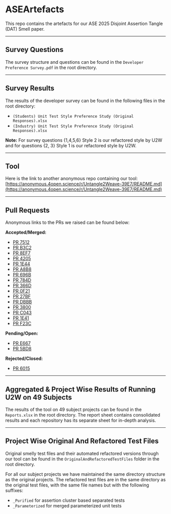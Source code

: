 # ASEArtefacts

This repo contains the artefacts for our ASE 2025 Disjoint Assertion Tangle (DAT) Smell paper.

---

## Survey Questions
The survey structure and questions can be found in the `Developer Preference Survey.pdf` in the root directory.

---

## Survey Results
The results of the developer survey can be found in the following files in the root directory:
- `(Students) Unit Test Style Preference Study (Original Responses).xlsx`
- `(Industry) Unit Test Style Preference Study (Original Responses).xlsx`

**Note:** For survey questions {1,4,5,6} Style 2 is our refactored style by U2W and for questions {2, 3} Style 1 is our refactored style by U2W.

---

## Tool
Here is the link to another anonymous repo containing our tool: [https://anonymous.4open.science/r/Untangle2Weave-39E7/README.md](https://anonymous.4open.science/r/Untangle2Weave-39E7/README.md)

---

## Pull Requests
Anonymous links to the PRs we raised can be found below:

**Accepted/Merged:**
- [PR 7512](https://anonymous.4open.science/pr/7512)
- [PR B3C2](https://anonymous.4open.science/pr/B3C2)
- [PR 8EF7](https://anonymous.4open.science/pr/8EF7)
- [PR 4205](https://anonymous.4open.science/pr/4205)
- [PR 1E44](https://anonymous.4open.science/pr/1E44)
- [PR A8B8](https://anonymous.4open.science/pr/A8B8)
- [PR 696B](https://anonymous.4open.science/pr/696B)
- [PR 784D](https://anonymous.4open.science/pr/784D)
- [PR 366D](https://anonymous.4open.science/pr/366D)
- [PR 0F21](https://anonymous.4open.science/pr/0F21)
- [PR 27BF](https://anonymous.4open.science/pr/27BF)
- [PR DBBB](https://anonymous.4open.science/pr/DBBB)
- [PR 3800](https://anonymous.4open.science/pr/3800)
- [PR C043](https://anonymous.4open.science/pr/C043)
- [PR 1E41](https://anonymous.4open.science/pr/1E41)
- [PR F23C](https://anonymous.4open.science/pr/F23C)

**Pending/Open:**
- [PR E667](https://anonymous.4open.science/pr/E667)
- [PR 5BD8](https://anonymous.4open.science/pr/5BD8)

**Rejected/Closed:**
- [PR 6015](https://anonymous.4open.science/pr/6015)

---

## Aggregated & Project Wise Results of Running U2W on 49 Subjects
The results of the tool on 49 subject projects can be found in the `Reports.xlsx` in the root directory. The report sheet contains consolidated results and each repository has its separate sheet for in-depth analysis.

---

## Project Wise Original And Refactored Test Files
Original smelly test files and their automated refactored versions through our tool can be found in the `OriginalAndRefactoredTestFiles` folder in the root directory.

For all our subject projects we have maintained the same directory structure as the original projects. The refactored test files are in the same directory as the original test files, with the same file names but with the following suffixes:
- `_Purified` for assertion cluster based separated tests
- `_Parameterized` for merged parameterized unit tests